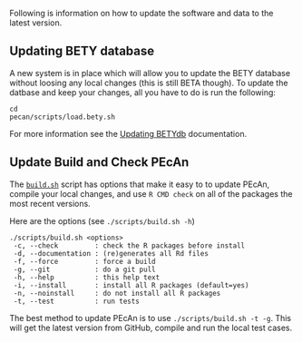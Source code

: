 Following is information on how to update the software and data to the latest version.

## Updating BETY database

A new system is in place which will allow you to update the BETY database without loosing any local changes (this is still BETA though). To update the datbase and keep your changes, all you have to do is run the following:

```
cd
pecan/scripts/load.bety.sh
```

For more information see the [Updating BETYdb](https://github.com/PecanProject/bety/wiki/Updating-BETY) documentation.

## Update Build and Check PEcAn

The [`build.sh`](https://github.com/PecanProject/pecan/blob/master/scripts/build.sh) script has options that make it easy to to update PEcAn, compile your local changes, and use `R CMD check` on all of the packages  the most recent versions. 

Here are the options (see `./scripts/build.sh -h`)

```
./scripts/build.sh <options>
 -c, --check         : check the R packages before install
 -d, --documentation : (re)generates all Rd files
 -f, --force         : force a build
 -g, --git           : do a git pull
 -h, --help          : this help text
 -i, --install       : install all R packages (default=yes)
 -n, --noinstall     : do not install all R packages
 -t, --test          : run tests
```

The best method to update PEcAn is to use `./scripts/build.sh -t -g`. This will get the latest version from GitHub, compile and run the local test cases.
